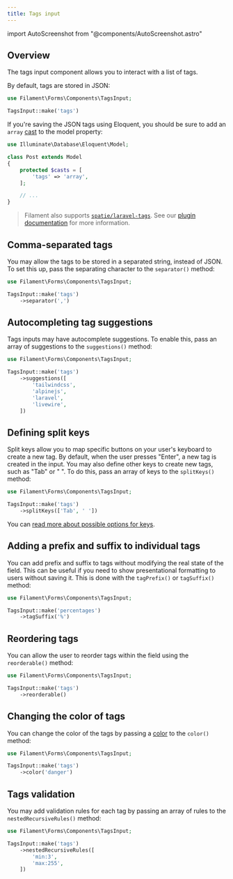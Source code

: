 ```yaml
---
title: Tags input
---
```

import AutoScreenshot from "@components/AutoScreenshot.astro"

## Overview

The tags input component allows you to interact with a list of tags.

By default, tags are stored in JSON:

```php
use Filament\Forms\Components\TagsInput;

TagsInput::make('tags')
```

<AutoScreenshot name="forms/fields/tags-input/simple" alt="Tags input" version="4.x" />

If you're saving the JSON tags using Eloquent, you should be sure to add an `array` [cast](https://laravel.com/docs/eloquent-mutators#array-and-json-casting) to the model property:

```php
use Illuminate\Database\Eloquent\Model;

class Post extends Model
{
    protected $casts = [
        'tags' => 'array',
    ];

    // ...
}
```

> Filament also supports [`spatie/laravel-tags`](https://github.com/spatie/laravel-tags). See our [plugin documentation](/plugins/filament-spatie-tags) for more information.

## Comma-separated tags

You may allow the tags to be stored in a separated string, instead of JSON. To set this up, pass the separating character to the `separator()` method:

```php
use Filament\Forms\Components\TagsInput;

TagsInput::make('tags')
    ->separator(',')
```

## Autocompleting tag suggestions

Tags inputs may have autocomplete suggestions. To enable this, pass an array of suggestions to the `suggestions()` method:

```php
use Filament\Forms\Components\TagsInput;

TagsInput::make('tags')
    ->suggestions([
        'tailwindcss',
        'alpinejs',
        'laravel',
        'livewire',
    ])
```

## Defining split keys

Split keys allow you to map specific buttons on your user's keyboard to create a new tag. By default, when the user presses "Enter", a new tag is created in the input. You may also define other keys to create new tags, such as "Tab" or " ". To do this, pass an array of keys to the `splitKeys()` method:

```php
use Filament\Forms\Components\TagsInput;

TagsInput::make('tags')
    ->splitKeys(['Tab', ' '])
```

You can [read more about possible options for keys](https://developer.mozilla.org/en-US/docs/Web/API/KeyboardEvent/key).

## Adding a prefix and suffix to individual tags

You can add prefix and suffix to tags without modifying the real state of the field. This can be useful if you need to show presentational formatting to users without saving it. This is done with the `tagPrefix()` or `tagSuffix()` method:

```php
use Filament\Forms\Components\TagsInput;

TagsInput::make('percentages')
    ->tagSuffix('%')
```

## Reordering tags

You can allow the user to reorder tags within the field using the `reorderable()` method:

```php
use Filament\Forms\Components\TagsInput;

TagsInput::make('tags')
    ->reorderable()
```

## Changing the color of tags

You can change the color of the tags by passing a [color](../../styling/colors) to the `color()` method:

```php
use Filament\Forms\Components\TagsInput;

TagsInput::make('tags')
    ->color('danger')
```

## Tags validation

You may add validation rules for each tag by passing an array of rules to the `nestedRecursiveRules()` method:

```php
use Filament\Forms\Components\TagsInput;

TagsInput::make('tags')
    ->nestedRecursiveRules([
        'min:3',
        'max:255',
    ])
```
